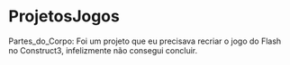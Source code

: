 # ProjetosJogos
Partes_do_Corpo: Foi um projeto que eu precisava recriar o jogo do Flash no Construct3, infelizmente não consegui concluir.
